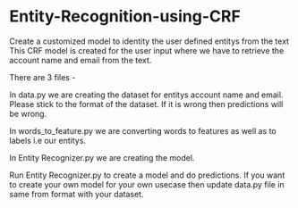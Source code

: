# Entity-Recognition-using-CRF
Create a customized model to identity the user defined entitys from the text
This CRF model is created for the user input where we have to retrieve the account name and email from the text.

There are 3 files -

In data.py we are creating the dataset for entitys account name and email. Please stick to the format of the dataset. If it is wrong then predictions will be wrong.

In words_to_feature.py we are converting words to features as well as to labels i.e our entitys.

In Entity Recognizer.py we are creating the model.

Run Entity Recognizer.py to create a model and do predictions. If you want to create your own model for your own usecase then update data.py file in same from format with your dataset.
